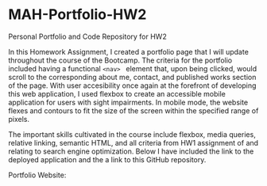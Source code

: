 # MAH-Portfolio-HW2
Personal Portfolio and Code Repository for HW2

  In this Homework Assignment, I created a portfolio page that I will update throughout the course of the Bootcamp. The criteria for the portfolio included having a functional `<nav> ` element that, upon being clicked, would scroll to the corresponding about me, contact, and published works section of the page. With user accesibility once again at the forefront of developing this web application, I used flexbox to create an accessible mobile application for users with sight impairments. In mobile mode, the website flexes and contours to fit the size of the screen within the specified range of pixels. 

The important skills cultivated in the course include flexbox, media queries, relative linking, semantic HTML, and all criteria from HW1 assignment of and relating to search engine optimization. Below I have included the link to the deployed application and the a link to this GitHub repository.

Portfolio Website: 

